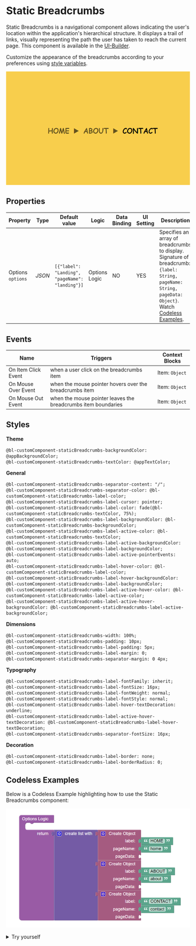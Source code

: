 # Static Breadcrumbs

Static Breadcrumbs is a navigational component allows indicating the user's location within the application's
hierarchical structure. It displays a trail of links, visually representing the path the user has taken to reach the
current page. This component is available in the [UI-Builder](https://backendless.com/developers/#ui-builder).

Customize the appearance of the breadcrumbs according to your preferences using [style variables](#styles).

<p align="center">
  <img src="./thumbnail.png" alt="main thumbnail" width="780"/>
</p>

## Properties

| Property               | Type    | Default value                                   | Logic         | Data Binding | UI Setting | Description                                                                                                                                                                  |
|------------------------|---------|-------------------------------------------------|---------------|--------------|------------|------------------------------------------------------------------------------------------------------------------------------------------------------------------------------|
| Options <br> `options` | *JSON*  | `[{"label": "Landing", "pageName": "landing"}]` | Options Logic | NO           | YES        | Specifies an array of breadcrumbs to display. Signature of breadcrumb: `{label: String, pageName: String, pageData: Object}`. Watch [Codeless Examples](#codeless-examples). |

## Events

| Name                | Triggers                                                      | Context Blocks |
|---------------------|---------------------------------------------------------------|----------------|
| On Item Click Event | when a user click on the breadcrumbs item                     | Item: `Object` |
| On Mouse Over Event | when the mouse pointer hovers over the breadcrumbs item       | Item: `Object` |
| On Mouse Out Event  | when the mouse pointer leaves the breadcrumbs item boundaries | Item: `Object` |

## Styles

**Theme**

````
@bl-customComponent-staticBreadcrumbs-backgroundColor: @appBackgroundColor;
@bl-customComponent-staticBreadcrumbs-textColor: @appTextColor;
````

**General**

````
@bl-customComponent-staticBreadcrumbs-separator-content: "/";
@bl-customComponent-staticBreadcrumbs-separator-color: @bl-customComponent-staticBreadcrumbs-label-color;
@bl-customComponent-staticBreadcrumbs-label-cursor: pointer;
@bl-customComponent-staticBreadcrumbs-label-color: fade(@bl-customComponent-staticBreadcrumbs-textColor, 75%);
@bl-customComponent-staticBreadcrumbs-label-backgroundColor: @bl-customComponent-staticBreadcrumbs-backgroundColor;
@bl-customComponent-staticBreadcrumbs-label-active-color: @bl-customComponent-staticBreadcrumbs-textColor;
@bl-customComponent-staticBreadcrumbs-label-active-backgroundColor: @bl-customComponent-staticBreadcrumbs-label-backgroundColor;
@bl-customComponent-staticBreadcrumbs-label-active-pointerEvents: auto;
@bl-customComponent-staticBreadcrumbs-label-hover-color: @bl-customComponent-staticBreadcrumbs-label-color;
@bl-customComponent-staticBreadcrumbs-label-hover-backgroundColor: @bl-customComponent-staticBreadcrumbs-label-backgroundColor;
@bl-customComponent-staticBreadcrumbs-label-active-hover-color: @bl-customComponent-staticBreadcrumbs-label-active-color;
@bl-customComponent-staticBreadcrumbs-label-active-hover-backgroundColor: @bl-customComponent-staticBreadcrumbs-label-active-backgroundColor;
````

**Dimensions**

````
@bl-customComponent-staticBreadcrumbs-width: 100%;
@bl-customComponent-staticBreadcrumbs-padding: 10px;
@bl-customComponent-staticBreadcrumbs-label-padding: 5px;
@bl-customComponent-staticBreadcrumbs-label-margin: 0;
@bl-customComponent-staticBreadcrumbs-separator-margin: 0 4px;
````

**Typography**

````
@bl-customComponent-staticBreadcrumbs-label-fontFamily: inherit;
@bl-customComponent-staticBreadcrumbs-label-fontSize: 16px;
@bl-customComponent-staticBreadcrumbs-label-fontWeight: normal;
@bl-customComponent-staticBreadcrumbs-label-fontStyle: normal;
@bl-customComponent-staticBreadcrumbs-label-hover-textDecoration: underline;
@bl-customComponent-staticBreadcrumbs-label-active-hover-textDecoration: @bl-customComponent-staticBreadcrumbs-label-hover-textDecoration;
@bl-customComponent-staticBreadcrumbs-separator-fontSize: 16px;
````

**Decoration**

````
@bl-customComponent-staticBreadcrumbs-label-border: none;
@bl-customComponent-staticBreadcrumbs-label-borderRadius: 0;
````

## Codeless Examples

Below is a Codeless Example highlighting how to use the Static Breadcrumbs component:

<p align="center">
  <img src="./example-images/options-logic.png" alt="options logic" width="780"/>
</p>

<details>
<summary>Try yourself</summary>

```
<block xmlns="http://www.w3.org/1999/xhtml" type="lists_create_with" id="vuM=!g(DA!LK.~As.r[1" x="239.6750030517578" y="160"><mutation items="3"></mutation><value name="ADD0"><block type="create_object" id="eablTEHO{`nHc;E??0x!"><mutation><properties><item id="property" prop-name="label"></item><item id="property" prop-name="pageName"></item><item id="property" prop-name="pageData"></item></properties></mutation><value name="create_object_mutator_container_properties_stack_property0"><block type="text" id="v%(VU?((9JF^ZA;sqh-J"><field name="TEXT">HOME</field></block></value><value name="create_object_mutator_container_properties_stack_property1"><block type="text" id="iDn~`eo#Rh.pYnwadqvl"><field name="TEXT">home</field></block></value></block></value><value name="ADD1"><block type="create_object" id="/FwYVFShFia9(OXx,Z8!"><mutation><properties><item id="property" prop-name="label"></item><item id="property" prop-name="pageName"></item><item id="property" prop-name="pageData"></item></properties></mutation><value name="create_object_mutator_container_properties_stack_property0"><block type="text" id="w;i-0Ac=dMKj}o[ubvx`"><field name="TEXT">ABOUT</field></block></value><value name="create_object_mutator_container_properties_stack_property1"><block type="text" id="V6:-sx{*3iBc=LnnDSPs"><field name="TEXT">about</field></block></value></block></value><value name="ADD2"><block type="create_object" id="4ocH%rsSZirT},:gl@JN"><mutation><properties><item id="property" prop-name="label"></item><item id="property" prop-name="pageName"></item><item id="property" prop-name="pageData"></item></properties></mutation><value name="create_object_mutator_container_properties_stack_property0"><block type="text" id="IBL.TtJ/513.7khx`:q="><field name="TEXT">CONTACT</field></block></value><value name="create_object_mutator_container_properties_stack_property1"><block type="text" id="j*AxnWTA3U!XUwrjnl?V"><field name="TEXT">contact</field></block></value></block></value></block>
```

</details>
